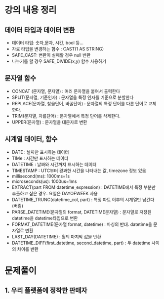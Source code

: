 # 강의 내용 정리
## 데이터 타입과 데이터 변환
  * 데이터 타입: 숫자,문자, 시간, bool 등...
  * 자료 타입을 변경하는 함수 : CAST(1 AS STRING)
  * SAFE_CAST: 변환이 실패할 경우 null 반환
  * 나누기를 할 경우 SAFE_DIVIDE(x,y) 함수 사용하기
## 문자열 함수
  * CONCAT (문자열, 문자열) : 여러 문자열을 붙여서 출력한다
  * SPLIT(문자열, 기준인자) : 문자열을 특정 인자를 기준으로 분할한다
  * REPLACE(문자열, 찾을단어, 바꿀단어) : 문자열의 특정 단어를 다른 단어로 교체한다.
  * TRIM(문자열, 자를단어) : 문자열에서 특정 단어를 삭제한다.
  * UPPER(문자열) : 문자열을 대문자로 변환
## 시계열 데이터, 함수
  * DATE : 날짜만 표시하는 데이터
  * TIMe : 시간만 표시하는 데이터
  * DATETIME : 날짜와 시간까지 표시하는 데이터
  * TIMESTAMP : UTC부터 경과한 시간을 나타내는 값, timezone 정보 있음
  * millisecond(ms): 1000ms=1s
  * microseconds(us): 1000us=1ms
  * EXTRACT(part FROM datetime_expression) : DATETIME에서 특정 부분만 추출하고 싶은 경우. 요일은 DAYOFWEEK 사용
  * DATETIME_TRUNC(datetime_col, part) : 특정 파트 이후의 시계열만 남긴다 (버림)
  * PARSE_DATETIME(문자열의 format, DATETIME문자열) : 문자열로 저장된 datetime을 datetime타입으로 변환
  * FORMAT_DATETIME(문자열 format, datetime) : 파싱의 반대. datetime을 문자열로 변환
  * LAST_DAY(DATETIME) : 월의 마지막 값을 반환
  * DATETIME_DIFF(first_datetime, second_datetime, part) :  두 datetime 사이의 차이를 반환

# 문제풀이
## 1. 우리 플랫폼에 정착한 판매자

